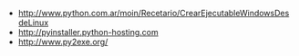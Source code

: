   * http://www.python.com.ar/moin/Recetario/CrearEjecutableWindowsDesdeLinux
  * http://pyinstaller.python-hosting.com
  * http://www.py2exe.org/